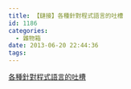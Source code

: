 ```yaml
---
title: 【鏈接】各種針對程式語言的吐槽
id: 1186
categories:
  - 雜物箱
date: 2013-06-20 22:44:36
tags:
---
```


[各種針對程式語言的吐槽](http://stackoverflow.com/questions/1995113/strangest-language-feature)